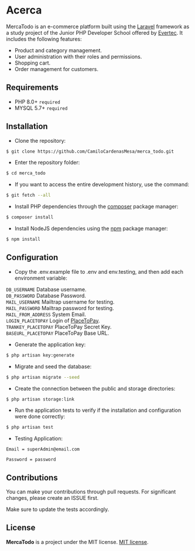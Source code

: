 
# Acerca

MercaTodo is an e-commerce platform built using the [Laravel](https://laravel.com/) framework as a study project of the Junior PHP Developer School offered by [Evertec](https://www.evertecinc.com/). It includes the following features:

- Product and category management.
- User administration with their roles and permissions.
- Shopping cart.
- Order management for customers.

## Requirements
- PHP 8.0+ `required`
- MYSQL 5.7+ `required`


## Installation

- Clone the repository:
```bash
$ git clone https://github.com/CamiloCardenasMesa/merca_todo.git
```
- Enter the repository folder:
```bash
$ cd merca_todo
```
- If you want to access the entire development history, use the command:
```bash
$ git fetch --all
```
- Install PHP dependencies through the [composer](https://getcomposer.org/download/) package manager:
```bash
$ composer install
```
- Install NodeJS dependencies using the [npm](https://nodejs.org/es/) package manager:
```bash
$ npm install
```
## Configuration

- Copy the .env.example file to .env and env.testing, and then add each environment variable:

`DB_USERNAME` Database username.  
`DB_PASSWORD` Database Password.  
`MAIL_USERNAME` Mailtrap username for testing.  
`MAIL_PASSWORD` Mailtrap password for testing.  
`MAIL_FROM_ADDRESS` System Email.  
`LOGIN_PLACETOPAY` Login of [PlaceToPay](https://docs-gateway.placetopay.com/docs/webcheckout-docs/ZG9jOjQxMjU1Njc-autenticacion).  
`TRANKEY_PLACETOPAY` PlaceToPay Secret Key.  
`BASEURL_PLACETOPAY` PlaceToPay Base URL.

- Generate the application key:
```bash
$ php artisan key:generate
```
- Migrate and seed the database:
```bash
$ php artisan migrate --seed
```
- Create the connection between the public and storage directories:
```bash
$ php artisan storage:link
```
- Run the application tests to verify if the installation and configuration were done correctly:
```bash
$ php artisan test
```
- Testing Application:

`Email = superAdmin@email.com`

`Password = password`

## Contributions

You can make your contributions through pull requests. For significant changes, please create an ISSUE first.  

Make sure to update the tests accordingly.

## License

**MercaTodo**  is a project under the MIT license. [MIT license](https://opensource.org/licenses/MIT).
